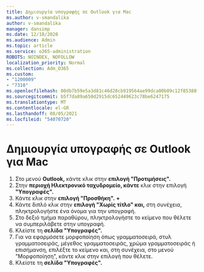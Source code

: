```yaml
---
title: Δημιουργία υπογραφής σε Outlook για Mac
ms.author: v-smandalika
author: v-smandalika
manager: dansimp
ms.date: 12/18/2020
ms.audience: Admin
ms.topic: article
ms.service: o365-administration
ROBOTS: NOINDEX, NOFOLLOW
localization_priority: Normal
ms.collection: Adm_O365
ms.custom:
- "1200009"
- "7310"
ms.openlocfilehash: 00db7b59e5a3d81c46d28cb919564ae99dca00b09c12f85388f5c419647dad01
ms.sourcegitcommit: b5f7da89a650d2915dc652449623c78be6247175
ms.translationtype: MT
ms.contentlocale: el-GR
ms.lasthandoff: 08/05/2021
ms.locfileid: "54070720"
---
```

# <a name="create-a-signature-in-outlook-for-mac"></a>Δημιουργία υπογραφής σε Outlook για Mac

1.  Στο μενού **Outlook,** κάντε κλικ στην **επιλογή "Προτιμήσεις".**
2.  Στην **περιοχή Ηλεκτρονικό ταχυδρομείο, κάντε** κλικ στην επιλογή **"Υπογραφές".**
3.  Κάντε κλικ στην **επιλογή "Προσθήκη".** **+**
4.  Κάντε διπλό κλικ στην **επιλογή "Χωρίς τίτλο" και,** στη συνέχεια, πληκτρολογήστε ένα όνομα για την υπογραφή.
5.  Στο δεξιό τμήμα παραθύρου, πληκτρολογήστε το κείμενο που θέλετε να συμπεριλάβετε στην υπογραφή.
6.  Κλείστε τη **σελίδα "Υπογραφές".**
7.  Για να εφαρμόσετε μορφοποίηση όπως γραμματοσειρά, στυλ γραμματοσειράς, μέγεθος γραμματοσειράς, χρώμα γραμματοσειράς ή επισήμανση, επιλέξτε το κείμενο και, στη συνέχεια, στο μενού "Μορφοποίηση", κάντε κλικ στην επιλογή που θέλετε.
8.  Κλείστε τη **σελίδα "Υπογραφές".**
